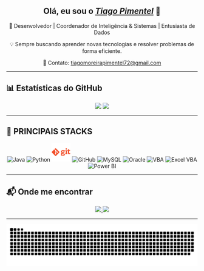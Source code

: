 <div align="center">

  <h2>Olá, eu sou o <a href="https://www.linkedin.com/in/tiago-moreira-pimentel-aa3679172"><i>Tiago Pimentel</i></a> 👋</h2>
  <p>🚀 Desenvolvedor | Coordenador de Inteligência & Sistemas | Entusiasta de Dados</p>
  <p>💡 Sempre buscando aprender novas tecnologias e resolver problemas de forma eficiente.</p>
  <p>📧 Contato: <a href="mailto:tiagomoreirapimentel72@gmail.com">tiagomoreirapimentel72@gmail.com</a></p>

</div>

---

## 📊 Estatísticas do GitHub
<div align="center">
  <img height="180em" src="https://github-readme-stats.vercel.app/api?username=TiagoMoreiraPimentel&show_icons=true&theme=dark&count_private=true"/>
  <img height="180em" src="https://github-readme-stats.vercel.app/api/top-langs/?username=TiagoMoreiraPimentel&layout=compact&theme=dark"/>
</div>

---

## 🚀 PRINCIPAIS STACKS
<div align="center">
  <img src="https://logospng.org/download/java/logo-java-512.png" alt="Java" height="60">
  <img src="https://logodownload.org/wp-content/uploads/2019/10/python-logo-2.png" alt="Python" height="50">
  <img src="https://github.com/devicons/devicon/blob/master/icons/git/git-plain-wordmark.svg" alt="Git" height="50">
  <img src="https://cdn-icons-png.flaticon.com/512/25/25231.png" alt="GitHub" height="40">
  <img src="https://www.elearningworld.org/wp-content/uploads/2019/04/MySQL.svg.png" alt="MySQL" height="40">
  <img src="https://logos-world.net/wp-content/uploads/2020/09/Oracle-Symbol.png" alt="Oracle" height="40">
  <img src="https://static-00.iconduck.com/assets.00/file-type-vba-icon-512x286-atniaiws.png" alt="VBA" height="40">
  <img src="https://tse4.mm.bing.net/th?id=OIP.ZxC9BPAgPTgnKYQsIvcVKQHaHa&pid=Api" alt="Excel VBA" height="60">
  <img src="https://tse4.mm.bing.net/th?id=OIP.-jubPhgs-9HmuGP8SaJGzwHaHS&pid=Api" alt="Power BI" height="60">
</div>

---

## 📬 Onde me encontrar
<div align="center">
  <a href="mailto:tiagomoreirapimentel72@gmail.com">
    <img src="https://img.shields.io/badge/-Gmail-D14836?style=for-the-badge&logo=gmail&logoColor=white">
  </a>
  <a href="https://www.linkedin.com/in/tiago-moreira-pimentel-aa3679172/" target="_blank">
    <img src="https://img.shields.io/badge/-LinkedIn-%230077B5?style=for-the-badge&logo=linkedin&logoColor=white">
  </a>
</div>

---

<div align="center">

  ![Snake animation](https://github.com/Platane/snk/raw/output/github-contribution-grid-snake.svg)

</div>
